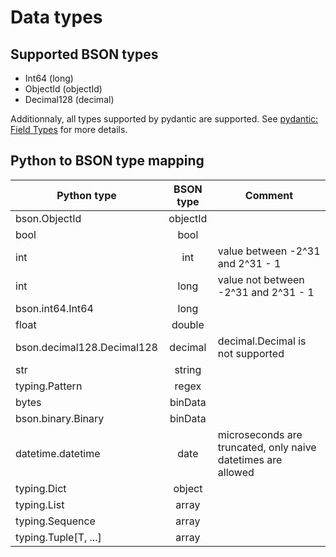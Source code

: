 # Data types

## Supported BSON types

- Int64 (long)
- ObjectId (objectId)
- Decimal128 (decimal)

Additionnaly, all types supported by pydantic are supported. See [pydantic: Field Types](https://pydantic-docs.helpmanual.io/usage/types) for more details.

## Python to BSON type mapping

| Python type                | BSON type | Comment                                                      |
| -------------------------- | :-------: | ------------------------------------------------------------ |
| bson.ObjectId              | objectId  |
| bool                       |   bool    |                                                              |
| int                        |    int    | value between -2^31 and 2^31 - 1                             |
| int                        |   long    | value not between -2^31 and 2^31 - 1                         |
| bson.int64.Int64           |   long    |
| float                      |  double   |
| bson.decimal128.Decimal128 |  decimal  | decimal.Decimal is not supported                             |
| str                        |  string   |
| typing.Pattern             |   regex   |
| bytes                      |  binData  |
| bson.binary.Binary         |  binData  |
| datetime.datetime          |   date    | microseconds are truncated, only naive datetimes are allowed |
| typing.Dict                |  object   |
| typing.List                |   array   |
| typing.Sequence            |   array   |
| typing.Tuple[T, ...]       |   array   |

